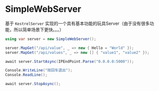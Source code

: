 # SimpleWebServer

基于 `KestrelServer` 实现的一个具有基本功能的玩具Server（由于没有很多功能，所以简单场景下更快。。。）

```C#
using var server = new SimpleWebServer();

server.MapGet("/api/value", _ => new { Hello = "World" });
server.MapGet("/api/values", _ => new [] { "value1", "value2" });

await server.StartAsync(IPEndPoint.Parse("0.0.0.0:5000"));

Console.WriteLine("按回车退出");
Console.ReadLine();

await server.StopAsync();
```